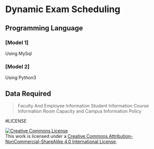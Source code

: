 # Dynamic Exam Scheduling

## Programming Language
### [Model 1] 

Using MySql 

### [Model 2] 

Using Python3

## Data Required
> Faculty And Employee Information
> Student Information
> Course Information
> Room Capacity and Campus Information
> Policy

#LICENSE

<a rel="license" href="http://creativecommons.org/licenses/by-nc-sa/4.0/"><img alt="Creative Commons License" style="border-width:0" src="https://i.creativecommons.org/l/by-nc-sa/4.0/88x31.png" /></a><br />This work is licensed under a <a rel="license" href="http://creativecommons.org/licenses/by-nc-sa/4.0/">Creative Commons Attribution-NonCommercial-ShareAlike 4.0 International License</a>.
